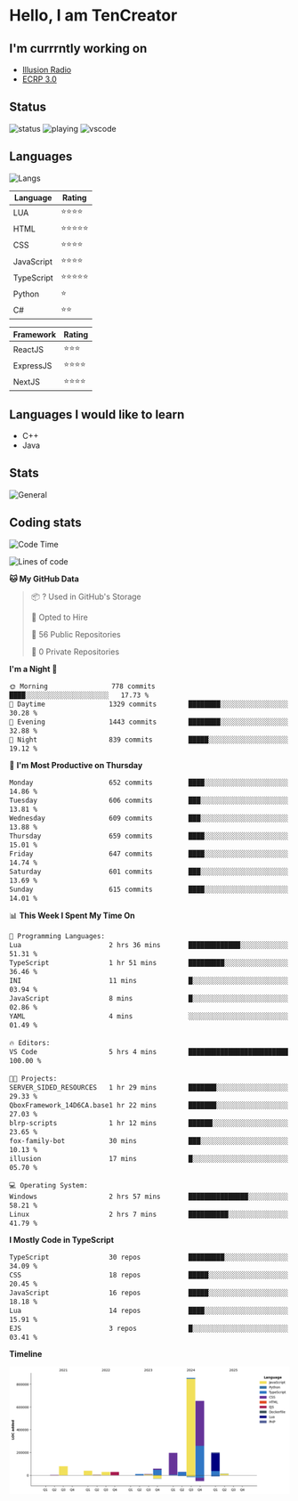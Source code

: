 # Hello, I am TenCreator

## I'm currrntly working on
- [Illusion Radio](https://illusionradio.co.uk/)
- [ECRP 3.0](http://github.com/Emerald-Coast-Roleplay/)

## Status
![status](https://api.statusbadges.me/badge/status/518334475038359555?simple=true&style=for-the-badge)
![playing](https://api.statusbadges.me/badge/playing/518334475038359555?style=for-the-badge)
![vscode](https://api.statusbadges.me/badge/vscode/518334475038359555?style=for-the-badge)

## Languages
![Langs](https://github-readme-stats.vercel.app/api/top-langs/?username=tencreator&layout=compact&theme=radical)


|Language|Rating|
|--------|------|
|LUA|⭐️⭐️⭐️⭐️|
|HTML|⭐️⭐️⭐️⭐️⭐️|
|CSS|⭐️⭐️⭐️⭐️|
|JavaScript|⭐️⭐️⭐️⭐️|
|TypeScript|⭐️⭐️⭐️⭐️⭐️|
|Python|⭐️|
|C#|⭐️⭐️ |

|Framework|Rating|
|--------|------|
|ReactJS|⭐️⭐️⭐|
|ExpressJS|⭐️⭐️⭐️⭐️|
|NextJS|⭐️⭐️⭐⭐️|

## Languages I would like to learn
- C++
- Java

## Stats
![General](https://github-readme-stats.vercel.app/api?username=tencreator&show_icons=true&theme=radical)

## Coding stats

<!--START_SECTION:waka-->
![Code Time](http://img.shields.io/badge/Code%20Time-542%20hrs%2055%20mins-blue)

![Lines of code](https://img.shields.io/badge/From%20Hello%20World%20I%27ve%20Written-2.2%20million%20lines%20of%20code-blue)

**🐱 My GitHub Data** 

> 📦 ? Used in GitHub's Storage 
 > 
> 💼 Opted to Hire
 > 
> 📜 56 Public Repositories 
 > 
> 🔑 0 Private Repositories 
 > 
**I'm a Night 🦉** 

```text
🌞 Morning                778 commits         ████░░░░░░░░░░░░░░░░░░░░░   17.73 % 
🌆 Daytime                1329 commits        ████████░░░░░░░░░░░░░░░░░   30.28 % 
🌃 Evening                1443 commits        ████████░░░░░░░░░░░░░░░░░   32.88 % 
🌙 Night                  839 commits         █████░░░░░░░░░░░░░░░░░░░░   19.12 % 
```
📅 **I'm Most Productive on Thursday** 

```text
Monday                   652 commits         ████░░░░░░░░░░░░░░░░░░░░░   14.86 % 
Tuesday                  606 commits         ███░░░░░░░░░░░░░░░░░░░░░░   13.81 % 
Wednesday                609 commits         ███░░░░░░░░░░░░░░░░░░░░░░   13.88 % 
Thursday                 659 commits         ████░░░░░░░░░░░░░░░░░░░░░   15.01 % 
Friday                   647 commits         ████░░░░░░░░░░░░░░░░░░░░░   14.74 % 
Saturday                 601 commits         ███░░░░░░░░░░░░░░░░░░░░░░   13.69 % 
Sunday                   615 commits         ████░░░░░░░░░░░░░░░░░░░░░   14.01 % 
```


📊 **This Week I Spent My Time On** 

```text
💬 Programming Languages: 
Lua                      2 hrs 36 mins       █████████████░░░░░░░░░░░░   51.31 % 
TypeScript               1 hr 51 mins        █████████░░░░░░░░░░░░░░░░   36.46 % 
INI                      11 mins             █░░░░░░░░░░░░░░░░░░░░░░░░   03.94 % 
JavaScript               8 mins              █░░░░░░░░░░░░░░░░░░░░░░░░   02.86 % 
YAML                     4 mins              ░░░░░░░░░░░░░░░░░░░░░░░░░   01.49 % 

🔥 Editors: 
VS Code                  5 hrs 4 mins        █████████████████████████   100.00 % 

🐱‍💻 Projects: 
SERVER_SIDED_RESOURCES   1 hr 29 mins        ███████░░░░░░░░░░░░░░░░░░   29.33 % 
QboxFramework_14D6CA.base1 hr 22 mins        ███████░░░░░░░░░░░░░░░░░░   27.03 % 
blrp-scripts             1 hr 12 mins        ██████░░░░░░░░░░░░░░░░░░░   23.65 % 
fox-family-bot           30 mins             ███░░░░░░░░░░░░░░░░░░░░░░   10.13 % 
illusion                 17 mins             █░░░░░░░░░░░░░░░░░░░░░░░░   05.70 % 

💻 Operating System: 
Windows                  2 hrs 57 mins       ███████████████░░░░░░░░░░   58.21 % 
Linux                    2 hrs 7 mins        ██████████░░░░░░░░░░░░░░░   41.79 % 
```

**I Mostly Code in TypeScript** 

```text
TypeScript               30 repos            █████████░░░░░░░░░░░░░░░░   34.09 % 
CSS                      18 repos            █████░░░░░░░░░░░░░░░░░░░░   20.45 % 
JavaScript               16 repos            █████░░░░░░░░░░░░░░░░░░░░   18.18 % 
Lua                      14 repos            ████░░░░░░░░░░░░░░░░░░░░░   15.91 % 
EJS                      3 repos             █░░░░░░░░░░░░░░░░░░░░░░░░   03.41 % 
```



**Timeline**

![Lines of Code chart](https://raw.githubusercontent.com/tencreator/tencreator/main/assets/bar_graph.png)


<!--END_SECTION:waka-->
